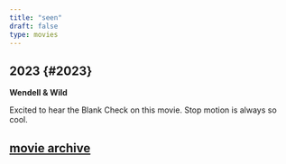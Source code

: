 ```yaml
--- 
title: "seen" 
draft: false 
type: movies 
---
```


## 2023 {#2023}

**Wendell & Wild**

Excited to hear the Blank Check on this movie. Stop motion is always so cool.

## [movie archive](/moviearchive)

